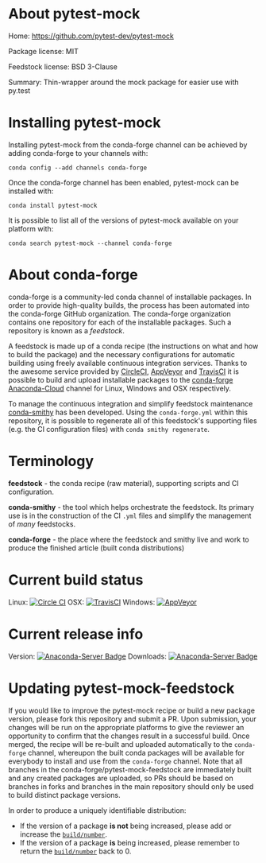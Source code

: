 About pytest-mock
=================

Home: https://github.com/pytest-dev/pytest-mock

Package license: MIT

Feedstock license: BSD 3-Clause

Summary: Thin-wrapper around the mock package for easier use with py.test



Installing pytest-mock
======================

Installing pytest-mock from the conda-forge channel can be achieved by adding conda-forge to your channels with:

```
conda config --add channels conda-forge
```

Once the conda-forge channel has been enabled, pytest-mock can be installed with:

```
conda install pytest-mock
```

It is possible to list all of the versions of pytest-mock available on your platform with:

```
conda search pytest-mock --channel conda-forge
```


About conda-forge
=================

conda-forge is a community-led conda channel of installable packages.
In order to provide high-quality builds, the process has been automated into the
conda-forge GitHub organization. The conda-forge organization contains one repository
for each of the installable packages. Such a repository is known as a *feedstock*.

A feedstock is made up of a conda recipe (the instructions on what and how to build
the package) and the necessary configurations for automatic building using freely
available continuous integration services. Thanks to the awesome service provided by
[CircleCI](https://circleci.com/), [AppVeyor](http://www.appveyor.com/)
and [TravisCI](https://travis-ci.org/) it is possible to build and upload installable
packages to the [conda-forge](https://anaconda.org/conda-forge)
[Anaconda-Cloud](http://docs.anaconda.org/) channel for Linux, Windows and OSX respectively.

To manage the continuous integration and simplify feedstock maintenance
[conda-smithy](http://github.com/conda-forge/conda-smithy) has been developed.
Using the ``conda-forge.yml`` within this repository, it is possible to regenerate all of
this feedstock's supporting files (e.g. the CI configuration files) with ``conda smithy regenerate``.


Terminology
===========

**feedstock** - the conda recipe (raw material), supporting scripts and CI configuration.

**conda-smithy** - the tool which helps orchestrate the feedstock.
                   Its primary use is in the construction of the CI ``.yml`` files
                   and simplify the management of *many* feedstocks.

**conda-forge** - the place where the feedstock and smithy live and work to
                  produce the finished article (built conda distributions)

Current build status
====================

Linux: [![Circle CI](https://circleci.com/gh/conda-forge/pytest-mock-feedstock.svg?style=shield)](https://circleci.com/gh/conda-forge/pytest-mock-feedstock)
OSX: [![TravisCI](https://travis-ci.org/conda-forge/pytest-mock-feedstock.svg?branch=master)](https://travis-ci.org/conda-forge/pytest-mock-feedstock)
Windows: [![AppVeyor](https://ci.appveyor.com/api/projects/status/github/conda-forge/pytest-mock-feedstock?svg=True)](https://ci.appveyor.com/project/conda-forge/pytest-mock-feedstock/branch/master)

Current release info
====================
Version: [![Anaconda-Server Badge](https://anaconda.org/conda-forge/pytest-mock/badges/version.svg)](https://anaconda.org/conda-forge/pytest-mock)
Downloads: [![Anaconda-Server Badge](https://anaconda.org/conda-forge/pytest-mock/badges/downloads.svg)](https://anaconda.org/conda-forge/pytest-mock)


Updating pytest-mock-feedstock
==============================

If you would like to improve the pytest-mock recipe or build a new
package version, please fork this repository and submit a PR. Upon submission,
your changes will be run on the appropriate platforms to give the reviewer an
opportunity to confirm that the changes result in a successful build. Once
merged, the recipe will be re-built and uploaded automatically to the
`conda-forge` channel, whereupon the built conda packages will be available for
everybody to install and use from the `conda-forge` channel.
Note that all branches in the conda-forge/pytest-mock-feedstock are
immediately built and any created packages are uploaded, so PRs should be based
on branches in forks and branches in the main repository should only be used to
build distinct package versions.

In order to produce a uniquely identifiable distribution:
 * If the version of a package **is not** being increased, please add or increase
   the [``build/number``](http://conda.pydata.org/docs/building/meta-yaml.html#build-number-and-string).
 * If the version of a package **is** being increased, please remember to return
   the [``build/number``](http://conda.pydata.org/docs/building/meta-yaml.html#build-number-and-string)
   back to 0.
